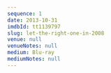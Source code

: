 ```yaml
---
sequence: 1
date: 2013-10-31
imdbId: tt1139797
slug: let-the-right-one-in-2008
venue: null
venueNotes: null
medium: Blu-ray
mediumNotes: null
---
```


